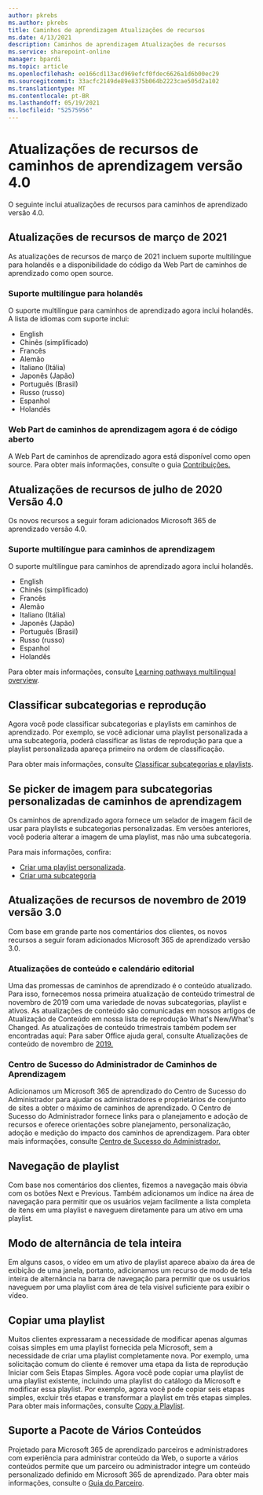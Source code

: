 ```yaml
---
author: pkrebs
ms.author: pkrebs
title: Caminhos de aprendizagem Atualizações de recursos
ms.date: 4/13/2021
description: Caminhos de aprendizagem Atualizações de recursos
ms.service: sharepoint-online
manager: bpardi
ms.topic: article
ms.openlocfilehash: ee166cd113acd969efcf0fdec6626a1d6b00ec29
ms.sourcegitcommit: 33acfc2149de89e8375b064b2223cae505d2a102
ms.translationtype: MT
ms.contentlocale: pt-BR
ms.lasthandoff: 05/19/2021
ms.locfileid: "52575956"
---
```

# <a name="learning-pathways-version-40-feature-updates"></a>Atualizações de recursos de caminhos de aprendizagem versão 4.0
O seguinte inclui atualizações de recursos para caminhos de aprendizado versão 4.0.  

## <a name="march-2021-feature-updates"></a>Atualizações de recursos de março de 2021
As atualizações de recursos de março de 2021 incluem suporte multilíngue para holandês e a disponibilidade do código da Web Part de caminhos de aprendizado como open source. 

### <a name="multilingual-support-for-dutch"></a>Suporte multilíngue para holandês 
O suporte multilíngue para caminhos de aprendizado agora inclui holandês. A lista de idiomas com suporte inclui: 
- English     
- Chinês (simplificado) 
- Francês 
- Alemão 
- Italiano (Itália) 
- Japonês (Japão) 
- Português (Brasil) 
- Russo (russo) 
- Espanhol
- Holandês 

### <a name="learning-pathways-web-part-is-now-open-source"></a>Web Part de caminhos de aprendizagem agora é de código aberto
A Web Part de caminhos de aprendizado agora está disponível como open source. Para obter mais informações, consulte o guia [Contribuições.](https://github.com/pnp/custom-learning-office-365#contributions)

## <a name="july-2020-version-40-feature-updates"></a>Atualizações de recursos de julho de 2020 Versão 4.0 

Os novos recursos a seguir foram adicionados Microsoft 365 de aprendizado versão 4.0. 

### <a name="multilingual-support-for-learning-pathways"></a>Suporte multilíngue para caminhos de aprendizagem 
O suporte multilíngue para caminhos de aprendizado agora inclui holandês. 
- English     
- Chinês (simplificado) 
- Francês 
- Alemão 
- Italiano (Itália) 
- Japonês (Japão) 
- Português (Brasil) 
- Russo (russo) 
- Espanhol
- Holandês 


Para obter mais informações, consulte [Learning pathways multilingual overview](custom_overview.md). 

## <a name="sort-subcategories-and-playlists"></a>Classificar subcategorias e reprodução

Agora você pode classificar subcategorias e playlists em caminhos de aprendizado. Por exemplo, se você adicionar uma playlist personalizada a uma subcategoria, poderá classificar as listas de reprodução para que a playlist personalizada apareça primeiro na ordem de classificação. 

Para obter mais informações, consulte [Classificar subcategorias e playlists](custom_sortsubplay.md). 

## <a name="image-picker-for-learning-pathways-custom-subcategories"></a>Se picker de imagem para subcategorias personalizadas de caminhos de aprendizagem 
Os caminhos de aprendizado agora fornece um selador de imagem fácil de usar para playlists e subcategorias personalizadas.  Em versões anteriores, você poderia alterar a imagem de uma playlist, mas não uma subcategoria.  

Para mais informações, confira:
- [Criar uma playlist personalizada](custom_createnewplaylist.md). 
- [Criar uma subcategoria](custom_createnewcat.md)

## <a name="november-2019-version-30-feature-updates"></a>Atualizações de recursos de novembro de 2019 versão 3.0
Com base em grande parte nos comentários dos clientes, os novos recursos a seguir foram adicionados Microsoft 365 de aprendizado versão 3.0.

### <a name="content-updates-and-editorial-calendar"></a>Atualizações de conteúdo e calendário editorial
Uma das promessas de caminhos de aprendizado é o conteúdo atualizado. Para isso, fornecemos nossa primeira atualização de conteúdo trimestral de novembro de 2019 com uma variedade de novas subcategorias, playlist e ativos. As atualizações de conteúdo são comunicadas em nossos artigos de Atualização de Conteúdo em nossa lista de reprodução What's New/What's Changed. As atualizações de conteúdo trimestrais também podem ser encontradas aqui: Para saber Office ajuda geral, consulte Atualizações de conteúdo de novembro de [2019.](custom_contentupdates.md)

### <a name="learning-pathways-admin-success-center"></a>Centro de Sucesso do Administrador de Caminhos de Aprendizagem
Adicionamos um Microsoft 365 de aprendizado do Centro de Sucesso do Administrador para ajudar os administradores e proprietários de conjunto de sites a obter o máximo de caminhos de aprendizado. O Centro de Sucesso do Administrador fornece links para o planejamento e adoção de recursos e oferece orientações sobre planejamento, personalização, adoção e medição do impacto dos caminhos de aprendizagem. Para obter mais informações, consulte [Centro de Sucesso do Administrador.](custom_successcenter.md)

## <a name="playlist-navigation"></a>Navegação de playlist
Com base nos comentários dos clientes, fizemos a navegação mais óbvia com os botões Next e Previous. Também adicionamos um índice na área de navegação para permitir que os usuários vejam facilmente a lista completa de itens em uma playlist e naveguem diretamente para um ativo em uma playlist.

## <a name="toggle-full-screen-mode"></a>Modo de alternância de tela inteira
Em alguns casos, o vídeo em um ativo de playlist aparece abaixo da área de exibição de uma janela, portanto, adicionamos um recurso de modo de tela inteira de alternância na barra de navegação para permitir que os usuários naveguem por uma playlist com área de tela visível suficiente para exibir o vídeo.

## <a name="copy-a-playlist"></a>Copiar uma playlist
Muitos clientes expressaram a necessidade de modificar apenas algumas coisas simples em uma playlist fornecida pela Microsoft, sem a necessidade de criar uma playlist completamente nova. Por exemplo, uma solicitação comum do cliente é remover uma etapa da lista de reprodução Iniciar com Seis Etapas Simples. Agora você pode copiar uma playlist de uma playlist existente, incluindo uma playlist do catálogo da Microsoft e modificar essa playlist. Por exemplo, agora você pode copiar seis etapas simples, excluir três etapas e transformar a playlist em três etapas simples. Para obter mais informações, consulte [Copy a Playlist](custom_copyplaylist.md).

## <a name="multi-content-pack-support"></a>Suporte a Pacote de Vários Conteúdos
Projetado para Microsoft 365 de aprendizado parceiros e administradores com experiência para administrar conteúdo da Web, o suporte a vários conteúdos permite que um parceiro ou administrador integre um conteúdo personalizado definido em Microsoft 365 de aprendizado. Para obter mais informações, consulte o [Guia do Parceiro](custom_partnerguide.md).

